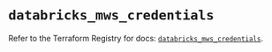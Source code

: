 # `databricks_mws_credentials`

Refer to the Terraform Registry for docs: [`databricks_mws_credentials`](https://registry.terraform.io/providers/databricks/databricks/1.90.0/docs/resources/mws_credentials).
